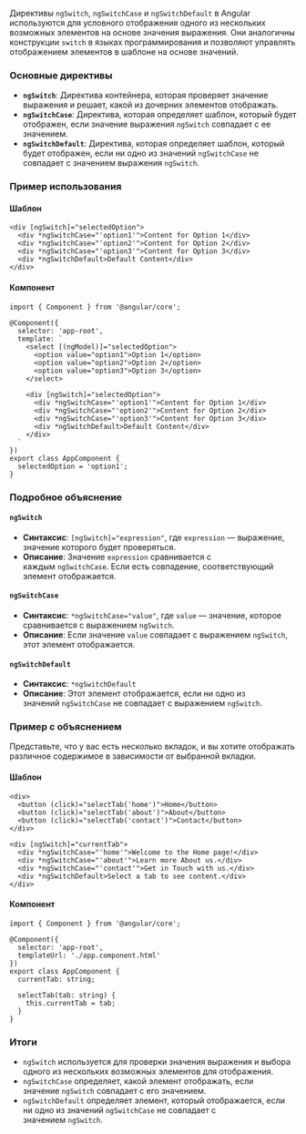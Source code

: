 
Директивы `ngSwitch`, `ngSwitchCase` и `ngSwitchDefault` в Angular используются для условного отображения одного из нескольких возможных элементов на основе значения выражения. Они аналогичны конструкции `switch` в языках программирования и позволяют управлять отображением элементов в шаблоне на основе значений.

### Основные директивы

- **`ngSwitch`**: Директива контейнера, которая проверяет значение выражения и решает, какой из дочерних элементов отображать.
- **`ngSwitchCase`**: Директива, которая определяет шаблон, который будет отображен, если значение выражения `ngSwitch` совпадает с ее значением.
- **`ngSwitchDefault`**: Директива, которая определяет шаблон, который будет отображен, если ни одно из значений `ngSwitchCase` не совпадает с значением выражения `ngSwitch`.

### Пример использования

#### Шаблон

```TS
<div [ngSwitch]="selectedOption">
  <div *ngSwitchCase="'option1'">Content for Option 1</div>
  <div *ngSwitchCase="'option2'">Content for Option 2</div>
  <div *ngSwitchCase="'option3'">Content for Option 3</div>
  <div *ngSwitchDefault>Default Content</div>
</div>
```

#### Компонент


```TS
import { Component } from '@angular/core';

@Component({
  selector: 'app-root',
  template: `
    <select [(ngModel)]="selectedOption">
      <option value="option1">Option 1</option>
      <option value="option2">Option 2</option>
      <option value="option3">Option 3</option>
    </select>

    <div [ngSwitch]="selectedOption">
      <div *ngSwitchCase="'option1'">Content for Option 1</div>
      <div *ngSwitchCase="'option2'">Content for Option 2</div>
      <div *ngSwitchCase="'option3'">Content for Option 3</div>
      <div *ngSwitchDefault>Default Content</div>
    </div>
  `
})
export class AppComponent {
  selectedOption = 'option1';
}
```

### Подробное объяснение

#### `ngSwitch`

- **Синтаксис**: `[ngSwitch]="expression"`, где `expression` — выражение, значение которого будет проверяться.
- **Описание**: Значение `expression` сравнивается с каждым `ngSwitchCase`. Если есть совпадение, соответствующий элемент отображается.

#### `ngSwitchCase`

- **Синтаксис**: `*ngSwitchCase="value"`, где `value` — значение, которое сравнивается с выражением `ngSwitch`.
- **Описание**: Если значение `value` совпадает с выражением `ngSwitch`, этот элемент отображается.

#### `ngSwitchDefault`

- **Синтаксис**: `*ngSwitchDefault`
- **Описание**: Этот элемент отображается, если ни одно из значений `ngSwitchCase` не совпадает с выражением `ngSwitch`.

### Пример с объяснением

Представьте, что у вас есть несколько вкладок, и вы хотите отображать различное содержимое в зависимости от выбранной вкладки.

#### Шаблон

```TS
<div>
  <button (click)="selectTab('home')">Home</button>
  <button (click)="selectTab('about')">About</button>
  <button (click)="selectTab('contact')">Contact</button>
</div>

<div [ngSwitch]="currentTab">
  <div *ngSwitchCase="'home'">Welcome to the Home page!</div>
  <div *ngSwitchCase="'about'">Learn more About us.</div>
  <div *ngSwitchCase="'contact'">Get in Touch with us.</div>
  <div *ngSwitchDefault>Select a tab to see content.</div>
</div>
```

#### Компонент

```TS
import { Component } from '@angular/core';

@Component({
  selector: 'app-root',
  templateUrl: './app.component.html'
})
export class AppComponent {
  currentTab: string;

  selectTab(tab: string) {
    this.currentTab = tab;
  }
}
```

### Итоги

- `ngSwitch` используется для проверки значения выражения и выбора одного из нескольких возможных элементов для отображения.
- `ngSwitchCase` определяет, какой элемент отображать, если значение `ngSwitch` совпадает с его значением.
- `ngSwitchDefault` определяет элемент, который отображается, если ни одно из значений `ngSwitchCase` не совпадает с значением `ngSwitch`.